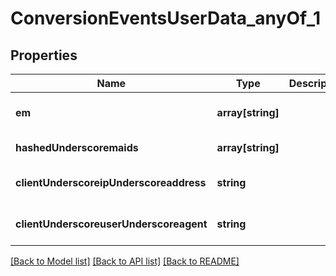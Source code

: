 # ConversionEventsUserData_anyOf_1

## Properties
Name | Type | Description | Notes
------------ | ------------- | ------------- | -------------
**em** | **array[string]** |  | [optional] [default to null]
**hashedUnderscoremaids** | **array[string]** |  | [default to null]
**clientUnderscoreipUnderscoreaddress** | **string** |  | [optional] [default to null]
**clientUnderscoreuserUnderscoreagent** | **string** |  | [optional] [default to null]

[[Back to Model list]](../README.md#documentation-for-models) [[Back to API list]](../README.md#documentation-for-api-endpoints) [[Back to README]](../README.md)


